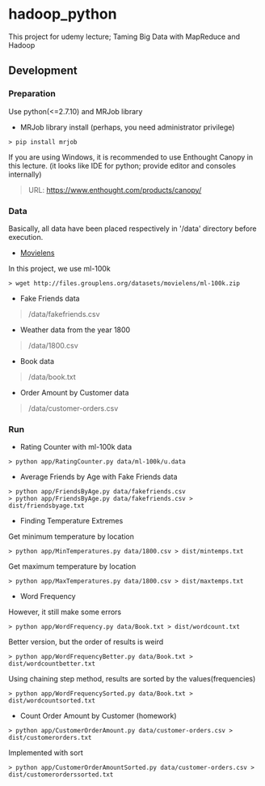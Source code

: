 # hadoop_python
This project for udemy lecture; Taming Big Data with MapReduce and Hadoop

## Development
### Preparation
Use python(<=2.7.10) and MRJob library
* MRJob library install (perhaps, you need administrator privilege)
```console
> pip install mrjob
```

If you are using Windows, it is recommended to use Enthought Canopy in this lecture. (it looks like IDE for python; provide editor and consoles internally)

> URL: <https://www.enthought.com/products/canopy/>

### Data
Basically, all data have been placed respectively in '/data' directory before execution.

* [Movielens](http://grouplens.org/datasets/movielens/ "Movielens")

In this project, we use ml-100k

```console
> wget http://files.grouplens.org/datasets/movielens/ml-100k.zip
```

* Fake Friends data

> /data/fakefriends.csv

* Weather data from the year 1800

> /data/1800.csv

* Book data

> /data/book.txt

* Order Amount by Customer data

> /data/customer-orders.csv


### Run
* Rating Counter with ml-100k data
```console
> python app/RatingCounter.py data/ml-100k/u.data
```

* Average Friends by Age with Fake Friends data
```console
> python app/FriendsByAge.py data/fakefriends.csv
> python app/FriendsByAge.py data/fakefriends.csv > dist/friendsbyage.txt
```

* Finding Temperature Extremes

Get minimum temperature by location
```console
> python app/MinTemperatures.py data/1800.csv > dist/mintemps.txt
```

Get maximum temperature by location
```console
> python app/MaxTemperatures.py data/1800.csv > dist/maxtemps.txt
```

* Word Frequency

However, it still make some errors
```console
> python app/WordFrequency.py data/Book.txt > dist/wordcount.txt
```

Better version, but the order of results is weird
```console
> python app/WordFrequencyBetter.py data/Book.txt > dist/wordcountbetter.txt
```

Using chaining step method, results are sorted by the values(frequencies)
```console
> python app/WordFrequencySorted.py data/Book.txt > dist/wordcountsorted.txt
```

* Count Order Amount by Customer (homework)
```console
> python app/CustomerOrderAmount.py data/customer-orders.csv > dist/customerorders.txt
```

Implemented with sort
```console
> python app/CustomerOrderAmountSorted.py data/customer-orders.csv > dist/customerorderssorted.txt
```
